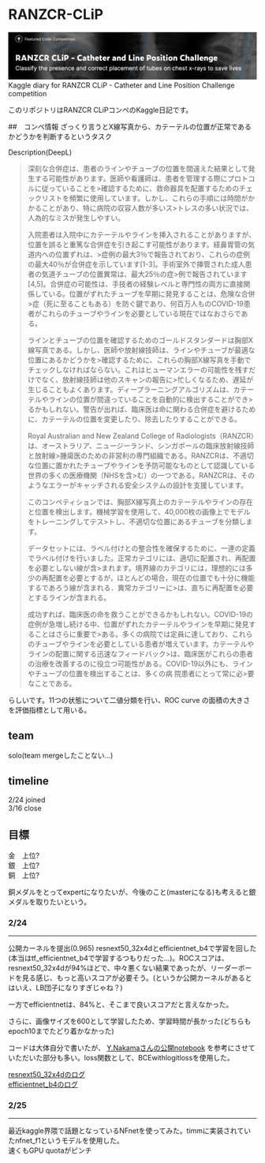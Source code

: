 # RANZCR-CLiP
<img src="figure/titlefigure.png">
Kaggle diary for RANZCR CLiP - Catheter and Line Position Challenge competition

このリポジトリはRANZCR CLiPコンペのKaggle日記です。

##　コンペ情報
ざっくり言うとX線写真から、カテーテルの位置が正常であるかどうかを判断するというタスク<br>

Description(DeepL)
>深刻な合併症は、患者のラインやチューブの位置を間違えた結果として発生する可能性があります。医師や看護師は、患者を管理する際にプロトコルに従っていることを>確認するために、救命器具を配置するためのチェックリストを頻繁に使用しています。しかし、これらの手順には時間がかかることがあり、特に病院の収容人数が多いス>トレスの多い状況では、人為的なミスが発生しやすい。
>
>入院患者は入院中にカテーテルやラインを挿入されることがありますが、位置を誤ると重篤な合併症を引き起こす可能性があります。経鼻胃管の気道内への位置ずれは、>症例の最大3％で報告されており、これらの症例の最大40％が合併症を示しています[1-3]。手術室外で挿管された成人患者の気道チューブの位置異常は、最大25％の症>例で報告されています[4,5]。合併症の可能性は、手技者の経験レベルと専門性の両方に直接関係している。位置がずれたチューブを早期に発見することは、危険な合併>症（死に至ることもある）を防ぐ鍵であり、何百万人ものCOVID-19患者がこれらのチューブやラインを必要としている現在ではなおさらである。
>
>ラインとチューブの位置を確認するためのゴールドスタンダードは胸部X線写真である。しかし、医師や放射線技師は、ラインやチューブが最適な位置にあるかどうかを>確認するために、これらの胸部X線写真を手動でチェックしなければならない。これはヒューマンエラーの可能性を残すだけでなく、放射線技師は他のスキャンの報告に>忙しくなるため、遅延が生じることもよくあります。ディープラーニングアルゴリズムは、カテーテルやラインの位置が間違っていることを自動的に検出することができ>るかもしれない。警告が出れば、臨床医は命に関わる合併症を避けるために、カテーテルの位置を変更したり、除去したりすることができる。
>
>Royal Australian and New Zealand College of Radiologists（RANZCR）は、オーストラリア、ニュージーランド、シンガポールの臨床放射線技師と放射線>腫瘍医のための非営利の専門組織である。RANZCRは、不適切な位置に置かれたチューブやラインを予防可能なものとして認識している世界の多くの医療機関（NHSを含>む）の一つである。RANZCRは、そのようなエラーがキャッチされる安全システムの設計を支援しています。
>
>このコンペティションでは、胸部X線写真上のカテーテルやラインの存在と位置を検出します。機械学習を使用して、40,000枚の画像上でモデルをトレーニングしてテス>トし、不適切な位置にあるチューブを分類します。
>
>データセットには、ラベル付けとの整合性を確保するために、一連の定義でラベル付けを行いました。正常カテゴリには、適切に配置され、再配置を必要としない線が含>まれます。境界線のカテゴリには，理想的には多少の再配置を必要とするが，ほとんどの場合，現在の位置でも十分に機能するであろう線が含まれる．異常カテゴリーに>は、直ちに再配置を必要とするラインが含まれる。
>
>成功すれば、臨床医の命を救うことができるかもしれない。COVID-19の症例が急増し続ける中、位置がずれたカテーテルやラインを早期に発見することはさらに重要で>ある。多くの病院では定員に達しており、これらのチューブやラインを必要としている患者が増えています。カテーテルやラインの配置に関する迅速なフィードバック>は、臨床医がこれらの患者の治療を改善するのに役立つ可能性がある。COVID-19以外にも、ラインやチューブの位置を検出することは、多くの病 院患者にとって常に必>要なことである。

らしいです。11つの状態について二値分類を行い、ROC curve の面積の大きさを評価指標として用いる。

## team
solo(team mergeしたことない...)
## timeline
2/24 joined<br>
3/16 close
## 目標
金　上位?<br>
銀　上位?<br>
銅　上位?

銅メダルをとってexpertになりたいが、今後のこと(masterになる)も考えると銀メダルを取りたいという。

### 2/24
***
公開カーネルを提出(0.965)
resnext50_32x4dとefficientnet_b4で学習を回した(本当はtf_efficientnet_b4で学習するつもりだった...)。ROCスコアは、resnext50_32x4dが94%ほどで、中々悪くない結果であったが、リーダーボードを見る感じ、もっと高いスコアが必要そう。(というか公開カーネルがあるとはいえ、LB団子になりすぎじゃね？)

一方でefficientnetは、84%と、そこまで良いスコアだと言えなかった。

さらに、画像サイズを600として学習したため、学習時間が長かった(どちらもepoch10までたどり着かなかった)

コードは大体自分で書いたが、
<a href="https://www.kaggle.com/yasufuminakama/ranzcr-resnext50-32x4d-starter-training">Y.Nakamaさんの公開notebook</a>
を参考にさせていただいた部分も多い。loss関数として、BCEwithlogitlossを使用した。


<a href="log/ranzcr-training-resnext.log">resnext50_32x4dのログ</a><br>
<a href="log/ranzcr-training-efficientnet.log">efficientnet_b4のログ</a><br>

### 2/25
***
最近kaggle界隈で話題となっているNFnetを使ってみた。timmに実装されていたnfnet_f1というモデルを使用した。<br>
速くもGPU quotaがピンチ


